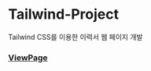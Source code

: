 # Tailwind-Project
Tailwind CSS를 이용한 이력서 웹 페이지 개발 <br/>
### [ViewPage](https://loafcheck.github.io/Tailwind-Project/)
